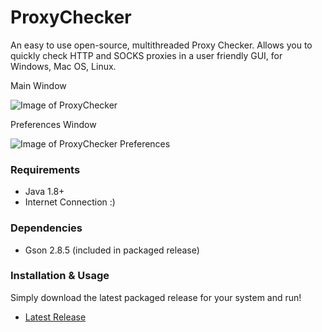 # ProxyChecker
An easy to use open-source, multithreaded Proxy Checker.
Allows you to quickly check HTTP and SOCKS proxies in a user friendly GUI, for Windows, Mac OS, Linux.

Main Window

![Image of ProxyChecker](https://i.imgur.com/vN8YGCF.gif)


Preferences Window

![Image of ProxyChecker Preferences](https://i.imgur.com/EHWw9td.png)



### Requirements
* Java 1.8+
* Internet Connection :)

### Dependencies
* Gson 2.8.5 (included in packaged release)

### Installation & Usage
Simply download the latest packaged release for your system and run!
* [Latest Release](https://github.com/HiddenMotives/ProxyChecker/releases/latest)



